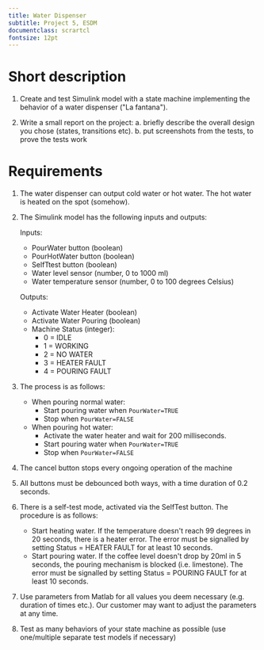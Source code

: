 ```yaml
---
title: Water Dispenser
subtitle: Project 5, ESDM
documentclass: scrartcl
fontsize: 12pt
---
```


# Short description

1. Create and test Simulink model with a state machine implementing the behavior of a water dispenser ("La fantana").

2. Write a small report on the project:
   a. briefly describe the overall design you chose (states, transitions etc).
   b. put screenshots from the tests, to prove the tests work
   

# Requirements

1. The water dispenser can output cold water or hot water. The hot water is heated on the spot (somehow).

2. The Simulink model has the following inputs and outputs:
    
    Inputs:
    - PourWater button (boolean)
    - PourHotWater button (boolean)
    - SelfTtest button (boolean)
    - Water level sensor (number, 0 to 1000 ml)
    - Water temperature sensor (number, 0 to 100 degrees Celsius)

    Outputs:
    - Activate Water Heater (boolean)
    - Activate Water Pouring (boolean)
    - Machine Status (integer):
        - 0 = IDLE
        - 1 = WORKING
        - 2 = NO WATER
        - 3 = HEATER FAULT
        - 4 = POURING FAULT

3. The process is as follows:
   - When pouring normal water: 
       - Start pouring water when `PourWater=TRUE`
       - Stop when `PourWater=FALSE`
   - When pouring hot water: 
       - Activate the water heater and wait for 200 milliseconds.
       - Start pouring water when `PourWater=TRUE`
       - Stop when `PourWater=FALSE`

4. The cancel button stops every ongoing operation of the machine

4. All buttons must be debounced both ways, with a time duration of 0.2 seconds.

5. There is a self-test mode, activated via the SelfTest button. The procedure is as follows:
    - Start heating water. If the temperature doesn't reach 99 degrees in 20 seconds, there is a heater error. The error must be signalled by setting Status = HEATER FAULT for at least 10 seconds.
    - Start pouring water. If the coffee level doesn't drop by 20ml in 5 seconds, the pouring mechanism is blocked (i.e. limestone). The error must be signalled by setting Status = POURING FAULT for at least 10 seconds.

5. Use parameters from Matlab for all values you deem necessary (e.g. duration of times etc.).
Our customer may want to adjust the parameters at any time.

6. Test as many behaviors of your state machine as possible (use one/multiple separate test models if necessary)
